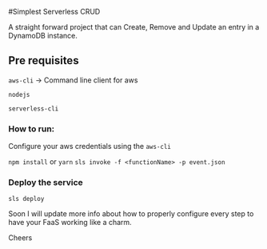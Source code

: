 #Simplest Serverless CRUD

A straight forward project that can Create, Remove and Update an entry in a DynamoDB instance.

## Pre requisites

`aws-cli` -> Command line client for aws

`nodejs`

`serverless-cli`

### How to run:

Configure your aws credentials using the `aws-cli`

`npm install` or `yarn`
`sls invoke -f <functionName> -p event.json`


### Deploy the service

`sls deploy`


Soon I will update more info about how to properly configure every step to have your FaaS working like a charm.


Cheers

